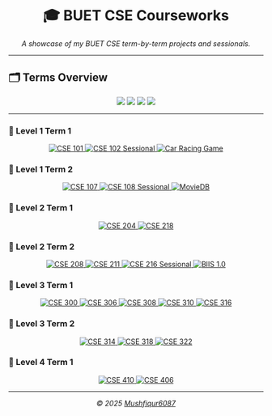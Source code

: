 <div align="center">
  <h1>🎓 BUET CSE Courseworks</h1>
  <p><em>A showcase of my BUET CSE term-by-term projects and sessionals.</em></p>
</div>

---

## 🗂️ Terms Overview
<div align="center">
  <img src="https://img.shields.io/badge/Level%201-🏷️-lightgrey?style=for-the-badge" />
  <img src="https://img.shields.io/badge/Level%202-🏷️-lightgrey?style=for-the-badge" />
  <img src="https://img.shields.io/badge/Level%203-🏷️-lightgrey?style=for-the-badge" />
  <img src="https://img.shields.io/badge/Level%204-🏷️-lightgrey?style=for-the-badge" />
</div>

---

### 🔹 Level 1 Term 1
<div align="center">
  <a href="https://github.com/Mushfiqur6087/CSE101-Structured-Programming-Language">
    <img src="https://img.shields.io/badge/CSE%20101-Structured%20Programming-blue?style=flat-square" alt="CSE 101" />
  </a>
  <a href="https://github.com/Mushfiqur6087/CSE102-Structured-Programming-Language-Sessional">
    <img src="https://img.shields.io/badge/CSE%20102%20Sessional-Structured%20Programming-green?style=flat-square" alt="CSE 102 Sessional" />
  </a>
  <a href="https://github.com/Mushfiqur6087/CSE-102-Car-Racing-Game">
    <img src="https://img.shields.io/badge/Project-Car%20Racing%20Game-orange?style=flat-square" alt="Car Racing Game" />
  </a>
</div>

### 🔹 Level 1 Term 2
<div align="center">
  <a href="https://github.com/Mushfiqur6087/CSE107-Object-Oriented-Programming-Language">
    <img src="https://img.shields.io/badge/CSE%20107-OOP%20Language-red?style=flat-square" alt="CSE 107" />
  </a>
  <a href="https://github.com/Mushfiqur6087/CSE108-Object-Oriented-Programming-Language-Sessional">
    <img src="https://img.shields.io/badge/CSE%20108%20Sessional-OOP%20Language-purple?style=flat-square" alt="CSE 108 Sessional" />
  </a>
  <a href="https://github.com/Mushfiqur6087/MovieDB">
    <img src="https://img.shields.io/badge/Project-MovieDB-yellow?style=flat-square" alt="MovieDB" />
  </a>
</div>

### 🔸 Level 2 Term 1
<div align="center">
  <a href="https://github.com/Mushfiqur6087/CSE204-Data-Structures-and-Algorithms-I-Sessional">
    <img src="https://img.shields.io/badge/CSE%20204-DS%20%26%20Algo%20I-blue?style=flat-square" alt="CSE 204" />
  </a>
  <a href="https://github.com/Mushfiqur6087/CSE-218-Numerical-Analysis">
    <img src="https://img.shields.io/badge/CSE%20218-Numerical%20Analysis-green?style=flat-square" alt="CSE 218" />
  </a>
</div>

### 🔸 Level 2 Term 2
<div align="center">
  <a href="https://github.com/Mushfiqur6087/CSE208-Data-Structures-and-Algorithms-II-Sessional">
    <img src="https://img.shields.io/badge/CSE%20208-DS%20%26%20Algo%20II-red?style=flat-square" alt="CSE 208" />
  </a>
  <a href="https://github.com/Mushfiqur6087/CSE211-Theory-of-Computation">
    <img src="https://img.shields.io/badge/CSE%20211-Theory%20of%20Computation-purple?style=flat-square" alt="CSE 211" />
  </a>
  <a href="https://github.com/Mushfiqur6087/CSE216-Database-Sessional">
    <img src="https://img.shields.io/badge/CSE%20216-Database%20Sessional-orange?style=flat-square" alt="CSE 216 Sessional" />
  </a>
  <a href="https://github.com/Mushfiqur6087/BIIS-1.0">
    <img src="https://img.shields.io/badge/Project-BIIS%201.0-yellow?style=flat-square" alt="BIIS 1.0" />
  </a>
</div>

### 🔹 Level 3 Term 1
<div align="center">
  <a href="https://github.com/Mushfiqur6087/CSE300-Technical-Writing-and-Presentation">
    <img src="https://img.shields.io/badge/CSE%20300-Technical%20Writing-teal?style=flat-square" alt="CSE 300" />
  </a>
  <a href="https://github.com/Mushfiqur6087/CSE306-Computer-Architecture-Sessional">
    <img src="https://img.shields.io/badge/CSE%20306-Computer%20Arch-lightgrey?style=flat-square" alt="CSE 306" />
  </a>
  <a href="https://github.com/Mushfiqur6087/CSE308-Software-Engineering-Sessional">
    <img src="https://img.shields.io/badge/CSE%20308-Software%20Eng-lightblue?style=flat-square" alt="CSE 308" />
  </a>
  <a href="https://github.com/Mushfiqur6087/CSE310-Compiler-Sessional">
    <img src="https://img.shields.io/badge/CSE%20310-Compiler%20Sessional-lightgreen?style=flat-square" alt="CSE 310" />
  </a>
  <a href="https://github.com/Mushfiqur6087/CSE316-Microprocessors-Microcontrollers-and-Embedded-Systems-Sessional">
    <img src="https://img.shields.io/badge/CSE%20316-Embedded%20Systems-lightcoral?style=flat-square" alt="CSE 316" />
  </a>
</div>

### 🔸 Level 3 Term 2
<div align="center">
  <a href="https://github.com/Mushfiqur6087/CSE314-Operating-System-Sessional">
    <img src="https://img.shields.io/badge/CSE%20314-Operating%20System-lightpink?style=flat-square" alt="CSE 314" />
  </a>
  <a href="https://github.com/Mushfiqur6087/CSE318-Artificial-Intelligence-Sessional">
    <img src="https://img.shields.io/badge/CSE%20318-Artificial%20Intelligence-lightseagreen?style=flat-square" alt="CSE 318" />
  </a>
  <a href="https://github.com/Mushfiqur6087/CSE322-Computer-Networks-Sessional">
    <img src="https://img.shields.io/badge/CSE%20322-Computer%20Networks-lightsteelblue?style=flat-square" alt="CSE 322" />
  </a>
</div>

### 🔹 Level 4 Term 1
<div align="center">
  <a href="https://github.com/Mushfiqur6087/CSE410-Computer-Graphics-Sessional">
    <img src="https://img.shields.io/badge/CSE%20410-Graphics%20Sessional-lightgoldenrod?style=flat-square" alt="CSE 410" />
  </a>
  <a href="https://github.com/Mushfiqur6087/CSE406-Computer-Security-Sessional">
    <img src="https://img.shields.io/badge/CSE%20406-Security%20Sessional-lightcoral?style=flat-square" alt="CSE 406" />
  </a>
</div>

---

<div align="center">
  <em>© 2025 <a href="https://github.com/Mushfiqur6087">Mushfiqur6087</a></em>
</div>
